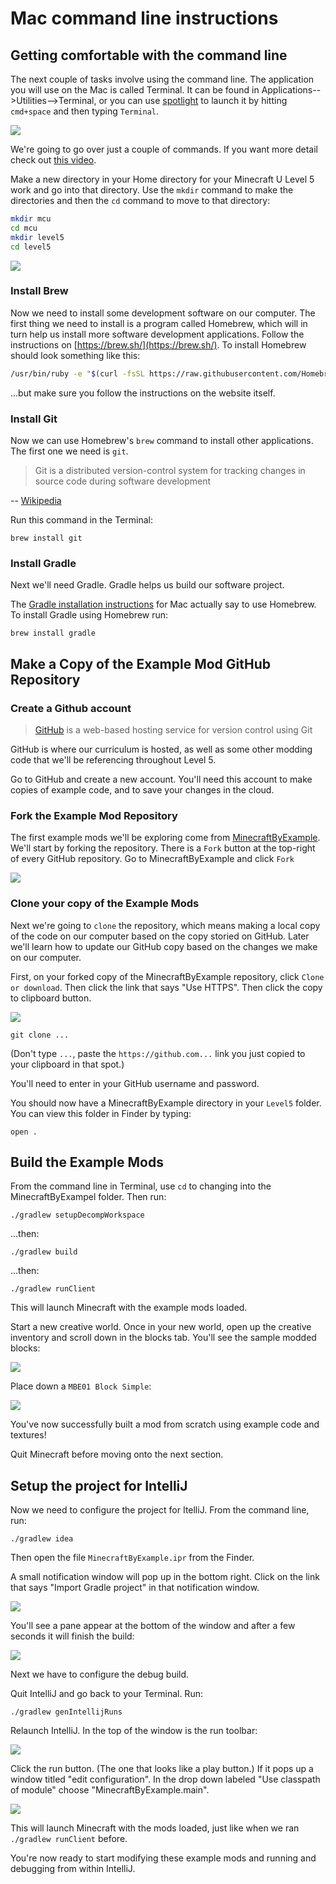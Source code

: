 # Mac command line instructions

## Getting comfortable with the command line

The next couple of tasks involve using the command line. The application you will use on the Mac is called Terminal. It can be found in Applications-->Utilities-->Terminal, or you can use [spotlight](https://support.apple.com/en-us/HT204014) to launch it by hitting `cmd+space` and then typing `Terminal`.

![](images/section_0/terminal.png)

We're going to go over just a couple of commands. If you want more detail check out [this video](https://www.youtube.com/watch?v=5XgBd6rjuDQ "How to use the Command Line | Terminal Basics for Beginners").

Make a new directory in your Home directory for your Minecraft U Level 5 work and go into that directory. Use the `mkdir` command to make the directories and then the `cd` command to move to that directory:

```bash
mkdir mcu
cd mcu
mkdir level5
cd level5
```

![](images/section_0/mkdir.png)

### Install Brew

Now we need to install some development software on our computer. The first thing we need to install is a program called Homebrew, which will in turn help us install more software development applications. Follow the instructions on [https://brew.sh/](https://brew.sh/). To install Homebrew should look something like this:

```bash
/usr/bin/ruby -e "$(curl -fsSL https://raw.githubusercontent.com/Homebrew/install/master/install)"
```

...but make sure you follow the instructions on the website itself.

### Install Git

Now we can use Homebrew's `brew` command to install other applications. The first one we need is `git`.

>Git is a distributed version-control system for tracking changes in source code during software development

-- [Wikipedia](https://en.wikipedia.org/wiki/Git)

Run this command in the Terminal:

`brew install git`

### Install Gradle

Next we'll need Gradle. Gradle helps us build our software project.

The [Gradle installation instructions](https://gradle.org/install/) for Mac actually say to use Homebrew. To install Gradle using Homebrew run:

`brew install gradle`

## Make a Copy of the Example Mod GitHub Repository

### Create a Github account

>[GitHub](https://github.com/) is a web-based hosting service for version control using Git

GitHub is where our curriculum is hosted, as well as some other modding code that we'll be referencing throughout Level 5.

Go to GitHub and create a new account. You'll need this account to make copies of example code, and to save your changes in the cloud.

### Fork the Example Mod Repository

The first example mods we'll be exploring come from [MinecraftByExample](https://github.com/TheGreyGhost/MinecraftByExample). We'll start by forking the repository. There is a `Fork` button at the top-right of every GitHub repository. Go to MinecraftByExample and click `Fork`

![](images/section_0/fork.png)

### Clone your copy of the Example Mods

Next we're going to `clone` the repository, which means making a local copy of the code on our computer based on the copy storied on GitHub. Later we'll learn how to update our GitHub copy based on the changes we make on our computer.

First, on your forked copy of the MinecraftByExample repository, click `Clone or download`. Then click the link that says "Use HTTPS". Then click the copy to clipboard button.

![](images/section_0/clone.png)

`git clone ...`

(Don't type `...`, paste the `https://github.com...` link you just copied to your clipboard in that spot.)

You'll need to enter in your GitHub username and password.

You should now have a MinecraftByExample directory in your `Level5` folder. You can view this folder in Finder by typing:

`open .`

## Build the Example Mods

From the command line in Terminal, use `cd` to changing into the MinecraftByExampel folder. Then run:

`./gradlew setupDecompWorkspace`

...then:

`./gradlew build`

...then:

`./gradlew runClient`

This will launch Minecraft with the example mods loaded.

Start a new creative world. Once in your new world, open up the creative inventory and scroll down in the blocks tab. You'll see the sample modded blocks:

![](images/section_0/modded_blocks_inventory.png)

Place down a `MBE01 Block Simple`:

![](images/section_0/simple_block_placed.png)

You've now successfully built a mod from scratch using example code and textures!

Quit Minecraft before moving onto the next section.

## Setup the project for IntelliJ

Now we need to configure the project for ItelliJ. From the command line, run:

`./gradlew idea`

Then open the file `MinecraftByExample.ipr` from the Finder.

A small notification window will pop up in the bottom right. Click on the link that says "Import Gradle project" in that notification window.

![](images/section_0/import_gradle.png)

You'll see a pane appear at the bottom of the window and after a few seconds it will finish the build:

![](images/section_0/gradle_build.png)

Next we have to configure the debug build.

Quit IntelliJ and go back to your Terminal. Run:

`./gradlew genIntellijRuns`

Relaunch IntelliJ. In the top of the window is the run toolbar:

![](images/section_0/run_bar.png)

Click the run button. (The one that looks like a play button.) If it pops up a window titled "edit configuration". In the drop down labeled "Use classpath of module" choose "MinecraftByExample.main".

![](images/section_0/classpath.png)

This will launch Minecraft with the mods loaded, just like when we ran `./gradlew runClient` before.

You're now ready to start modifying these example mods and running and debugging from within IntelliJ.
